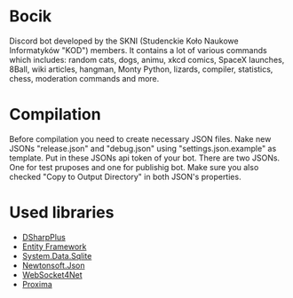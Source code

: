 ﻿# Bocik

Discord bot developed by the SKNI (Studenckie Koło Naukowe Informatyków "KOD") members. It contains a lot of various commands
which includes: random cats, dogs, animu, xkcd comics, SpaceX launches, 8Ball, wiki articles, hangman, Monty Python,
lizards, compiler, statistics, chess, moderation commands and more.

# Compilation

Before compilation you need to create necessary JSON files. Nake new JSONs "release.json" and "debug.json" using "settings.json.example" as template. Put in these JSONs api token of your bot. There are two JSONs. One for test pruposes and one for publishig bot. Make sure you also checked "Copy to Output Directory" in both JSON's properties.

# Used libraries

  * [DSharpPlus](https://github.com/DSharpPlus/DSharpPlus)
  * [Entity Framework](https://github.com/aspnet/EntityFramework6)
  * [System.Data.Sqlite](https://github.com/aspnet/Microsoft.Data.Sqlite)
  * [Newtonsoft.Json](https://github.com/JamesNK/Newtonsoft.Json)
  * [WebSocket4Net](https://github.com/kerryjiang/WebSocket4Net)
  * [Proxima](https://github.com/Tearth/Proxima-b-2.0)